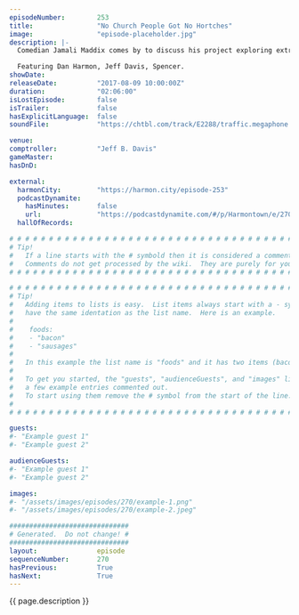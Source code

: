 ```yaml
---
episodeNumber:        253
title:                "No Church People Got No Hortches"
image:                "episode-placeholder.jpg"
description: |-
  Comedian Jamali Maddix comes by to discuss his project exploring extremism. While role playing, Steve Levy discovers the most beautiful horses he's ever seen. Dan closes the show with a rap about West Virginia.

  Featuring Dan Harmon, Jeff Davis, Spencer.
showDate:             
releaseDate:          "2017-08-09 10:00:00Z"
duration:             "02:06:00"
isLostEpisode:        false
isTrailer:            false
hasExplicitLanguage:  false
soundFile:            "https://chtbl.com/track/E2288/traffic.megaphone.fm/STA3016743362.mp3?updated=1596764788"

venue:                
comptroller:          "Jeff B. Davis"
gameMaster:           
hasDnD:               

external:
  harmonCity:         "https://harmon.city/episode-253"
  podcastDynamite:
    hasMinutes:       false
    url:              "https://podcastdynamite.com/#/p/Harmontown/e/270/253"
  hallOfRecords:      

# # # # # # # # # # # # # # # # # # # # # # # # # # # # # # # # # # # # # # # # # # # # #
# Tip!
#   If a line starts with the # symbold then it is considered a comment.
#   Comments do not get processed by the wiki.  They are purely for your information.
# # # # # # # # # # # # # # # # # # # # # # # # # # # # # # # # # # # # # # # # # # # # #

# # # # # # # # # # # # # # # # # # # # # # # # # # # # # # # # # # # # # # # # # # # # #
# Tip!
#   Adding items to lists is easy.  List items always start with a - symbol and have
#   have the same identation as the list name.  Here is an example.
#
#    foods:
#    - "bacon"
#    - "sausages"
#
#   In this example the list name is "foods" and it has two items (bacon, and sausages).
#
#   To get you started, the "guests", "audienceGuests", and "images" lists below have
#   a few example entries commented out.
#   To start using them remove the # symbol from the start of the line.
#
# # # # # # # # # # # # # # # # # # # # # # # # # # # # # # # # # # # # # # # # # # # # #

guests:
#- "Example guest 1"
#- "Example guest 2"

audienceGuests:
#- "Example guest 1"
#- "Example guest 2"

images:
#- "/assets/images/episodes/270/example-1.png"
#- "/assets/images/episodes/270/example-2.jpeg"

##############################
# Generated.  Do not change! #
##############################
layout:               episode
sequenceNumber:       270
hasPrevious:          True
hasNext:              True
---
```


<!-- The episode description will be rendered here -->
{{ page.description }}

<!-- Add your content BELOW here -->
<!-- vvvvvvvvvvvvvvvvvvvvvvvvvvv -->




<!-- ^^^^^^^^^^^^^^^^^^^^^^^^^^^ -->
<!-- Add your content ABOVE here -->

<!-- The episode gallery will be rendered here -->